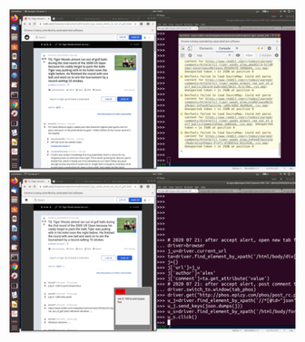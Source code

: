 

<img src="https://github.com/udexon/Multiweb/blob/master/reddit_anon_comment/reddit_post_load.png" width=600>

<img src="https://github.com/udexon/Multiweb/blob/master/reddit_anon_comment/anon_comment_added.png" width=600>
